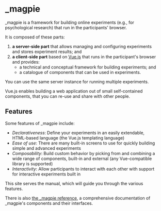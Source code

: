 # _magpie
_magpie is a framework for building online experiments (e.g., for psychological research) that run in the participants' browser.

It is composed of these parts:

 1. **a server-side part** that allows managing and configuring experiments and stores experiment results; and
 2. **a client-side part** based on [Vue.js](https://vuejs.org/) that runs in the participant's browser and provides:
     * a technical and conceptual framework for building experiments; and
     * a catalogue of components that can be used in experiments.
   
You can use the same server instance for running multiple experiments.

Vue.js enables building a web application out of small self-contained components, that you can re-use and share with other people.

## Features
Some features of _magpie include:

 * *Declarativeness*: Define your experiments in an easily extendable, HTML-based language (the Vue.js templating language)
 * *Ease of use*: There are many built-in screens to use for quickly building simple and advanced experiments
 * *Composability*: Build custom behavior by picking from and combining a wide range of components, built-in and external (any Vue-compatible library is supported)
 * *Interactivity*: Allow participants to interact with each other with support for interactive experiments built in

This site serves the manual, which will guide you through the various features.

There is also [the _magpie reference](https://magpie-reference.netlify.app/), a comprehensive documentation
of _magpie's components and their interfaces.
